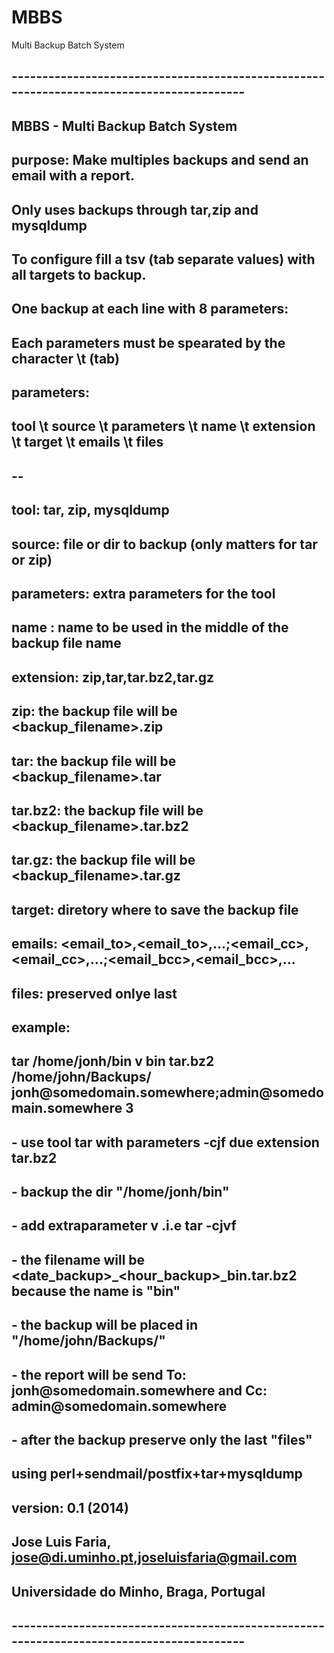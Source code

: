 MBBS
====

Multi Backup Batch System
## -----------------------------------------------------------------------------------------
##
## MBBS - Multi Backup Batch System
##
##  purpose: Make multiples backups and send an email with a report.
##           Only uses backups through tar,zip and mysqldump
##           To configure fill a tsv (tab separate values) with all targets to backup.
##           One backup at each line with 8 parameters:
##           Each parameters must be spearated by the character \t (tab)
##           parameters:
##           tool \t source \t  parameters \t name \t extension \t target \t emails \t files
##           --
##           tool: tar, zip, mysqldump
##           source: file or dir to backup (only matters for tar or zip)
##           parameters: extra parameters for the tool
##           name : name to be used in the middle of the backup file name
##           extension: zip,tar,tar.bz2,tar.gz
##                      zip: the backup file will be <backup_filename>.zip
##                      tar: the backup file will be <backup_filename>.tar
##                      tar.bz2: the backup file will be <backup_filename>.tar.bz2
##                      tar.gz: the backup file will be <backup_filename>.tar.gz
##           target: diretory where to save the backup file
##           emails: <email_to>,<email_to>,...;<email_cc>,<email_cc>,...;<email_bcc>,<email_bcc>,...
##           files: preserved onlye last <files>
##
## example:
## tar /home/jonh/bin	v bin	tar.bz2	/home/john/Backups/	jonh\@somedomain.somewhere;admin\@somedomain.somewhere	3
## - use tool tar with parameters -cjf due extension tar.bz2
## - backup the dir "/home/jonh/bin"
## - add extraparameter v .i.e tar -cjvf
## - the filename will be <date_backup>_<hour_backup>_bin.tar.bz2 because the name is "bin"
## - the backup will be placed in "/home/john/Backups/"
## - the report will be send To: jonh\@somedomain.somewhere and Cc: admin\@somedomain.somewhere
## - after the backup preserve only the last "files"
##           
##  using perl+sendmail/postfix+tar+mysqldump
##
##  version: 0.1 (2014)
##
##  Jose Luis Faria, jose@di.uminho.pt,joseluisfaria@gmail.com
##  Universidade do Minho, Braga, Portugal
##
##
## -----------------------------------------------------------------------------------------
